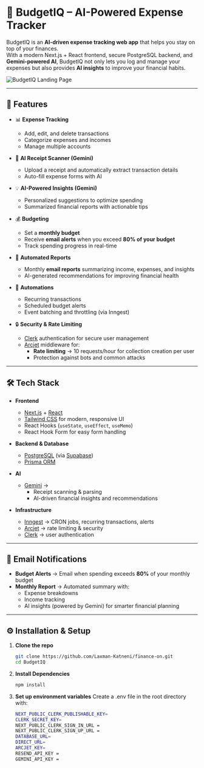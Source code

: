# 💸 BudgetIQ – AI-Powered Expense Tracker

BudgetIQ is an **AI-driven expense tracking web app** that helps you stay on top of your finances.  
With a modern Next.js + React frontend, secure PostgreSQL backend, and **Gemini-powered AI**, BudgetIQ not only lets you log and manage your expenses but also provides **AI insights** to improve your financial habits.  

![BudgetIQ Landing Page](/BudgetIQLogoLight.png)

---

## 🚀 Features

- 📊 **Expense Tracking**
  - Add, edit, and delete transactions
  - Categorize expenses and incomes
  - Manage multiple accounts

- 🧾 **AI Receipt Scanner (Gemini)**
  - Upload a receipt and automatically extract transaction details  
  - Auto-fill expense forms with AI

- 💡 **AI-Powered Insights (Gemini)**
  - Personalized suggestions to optimize spending  
  - Summarized financial reports with actionable tips

- 💰 **Budgeting**
  - Set a **monthly budget**
  - Receive **email alerts** when you exceed **80% of your budget**
  - Track spending progress in real-time

- 📧 **Automated Reports**
  - Monthly **email reports** summarizing income, expenses, and insights  
  - AI-generated recommendations for improving financial health

- 🔁 **Automations**
  - Recurring transactions  
  - Scheduled budget alerts  
  - Event batching and throttling (via Inngest)

- 🔒 **Security & Rate Limiting**
  - [Clerk](https://clerk.com/) authentication for secure user management  
  - [Arcjet](https://arcjet.com/) middleware for:
    - **Rate limiting** → 10 requests/hour for collection creation per user  
    - Protection against bots and common attacks  

---

## 🛠️ Tech Stack

- **Frontend**
  - [Next.js](https://nextjs.org/) + [React](https://react.dev/)
  - [Tailwind CSS](https://tailwindcss.com/) for modern, responsive UI  
  - React Hooks (`useState`, `useEffect`, `useMemo`)
  - React Hook Form for easy form handling

- **Backend & Database**
  - [PostgreSQL](https://www.postgresql.org/) (via [Supabase](https://supabase.com/))
  - [Prisma ORM](https://www.prisma.io/)

- **AI**
  - [Gemini](https://deepmind.google/technologies/gemini/) →  
    - Receipt scanning & parsing  
    - AI-driven financial insights and recommendations  

- **Infrastructure**
  - [Inngest](https://www.inngest.com/) → CRON jobs, recurring transactions, alerts  
  - [Arcjet](https://arcjet.com/) → rate limiting & security  
  - [Clerk](https://clerk.com/) → user authentication  

---

## 📧 Email Notifications

- **Budget Alerts** → Email when spending exceeds **80%** of your monthly budget  
- **Monthly Report** → Automated summary with:
  - Expense breakdowns
  - Income tracking
  - AI insights (powered by Gemini) for smarter financial planning  

---

## ⚙️ Installation & Setup

1. **Clone the repo**
   ```bash
   git clone https://github.com/Laxman-Katneni/finance-on.git
   cd BudgetIQ
2. **Install Dependencies**
   ```bash
   npm install
3. **Set up environment variables**
   Create a .env file in the root directory with:
   ```bash
   NEXT_PUBLIC_CLERK_PUBLISHABLE_KEY=
   CLERK_SECRET_KEY=
   NEXT_PUBLIC_CLERK_SIGN_IN_URL =
   NEXT_PUBLIC_CLERK_SIGN_UP_URL = 
   DATABASE_URL=
   DIRECT_URL=
   ARCJET_KEY=
   RESEND_API_KEY = 
   GEMINI_API_KEY = 

